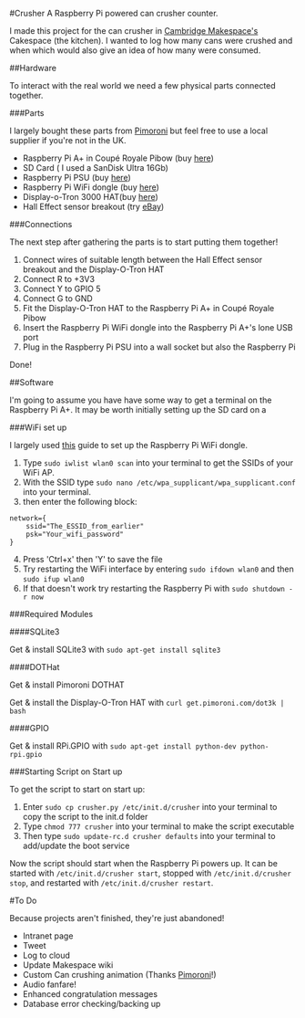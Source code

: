 #Crusher
A Raspberry Pi powered can crusher counter.

I made this project for the can crusher in [Cambridge Makespace's](http://makespace.org/) Cakespace (the kitchen). I wanted to log how many cans were crushed and when which would also give an idea of how many were consumed.

##Hardware

To interact with the real world we need a few physical parts connected together.

###Parts

I largely bought these parts from [Pimoroni](https://shop.pimoroni.com/) but feel free to use a local supplier if you're not in the UK.

* Raspberry Pi A+ in Coupé Royale Pibow (buy [here](https://shop.pimoroni.com/collections/raspberry-pi/products/raspberry-pi-model-a-with-coupe-royale-pibow))
* SD Card ( I used a SanDisk Ultra 16Gb)
* Raspberry Pi PSU  (buy [here](https://shop.pimoroni.com/products/raspberry-pi-universal-power-supply))
* Raspberry Pi WiFi dongle  (buy [here](https://shop.pimoroni.com/products/official-raspberry-pi-wifi-dongle))
* Display-o-Tron 3000 HAT(buy [here](https://shop.pimoroni.com/products/display-o-tron-hat))
* Hall Effect sensor breakout (try [eBay](http://www.ebay.co.uk/sch/i.html?_nkw=Hall+Effect+Arduino))

###Connections
 
The next step after gathering the parts is to start putting them together!

1. Connect wires of suitable length between the Hall Effect sensor breakout and the Display-O-Tron HAT
  1. Connect R to +3V3
  2. Connect Y to GPIO 5
  3. Connect G to GND
2. Fit the Display-O-Tron HAT to the  Raspberry Pi A+ in Coupé Royale Pibow
3. Insert the Raspberry Pi WiFi dongle into the Raspberry Pi A+'s lone USB port
4. Plug in the Raspberry Pi PSU into a wall socket but also the Raspberry Pi

Done!

##Software

I'm going to assume you have have some way to get a terminal on the Raspberry Pi A+. It may be worth initially setting up the SD card on a 

###WiFi set up

I largely used [this](https://www.raspberrypi.org/documentation/configuration/wireless/wireless-cli.md) guide to set up the Raspberry Pi WiFi dongle.

1. Type `sudo iwlist wlan0 scan` into your terminal to get the SSIDs of your WiFi AP.
2. With the SSID type `sudo nano /etc/wpa_supplicant/wpa_supplicant.conf` into your terminal.
3. then enter the following block:

```
network={
    ssid="The_ESSID_from_earlier"
    psk="Your_wifi_password"
}
```

4. Press 'Ctrl+x' then 'Y' to save the file
5. Try restarting the WiFi interface by entering `sudo ifdown wlan0` and then `sudo ifup wlan0`
6. If that doesn't work try restarting the Raspberry Pi with `sudo shutdown -r now`

###Required Modules

####SQLite3

Get & install SQLite3 with `sudo apt-get install sqlite3`

####DOTHat

Get & install Pimoroni DOTHAT

Get & install the Display-O-Tron HAT with `curl get.pimoroni.com/dot3k | bash`
<!-- https://github.com/pimoroni/dot3k -->

####GPIO

Get & install RPi.GPIO with `sudo apt-get install python-dev python-rpi.gpio`

###Starting Script on Start up

To get the script to start on start up:

1. Enter `sudo cp crusher.py /etc/init.d/crusher` into your terminal to copy the script to the init.d folder
2. Type `chmod 777 crusher` into your terminal to make the script executable
3. Then type `sudo update-rc.d crusher defaults` into your terminal to add/update the boot service

Now the script should start when the Raspberry Pi powers up. It can be started with `/etc/init.d/crusher start`, stopped with `/etc/init.d/crusher stop`, and restarted with `/etc/init.d/crusher restart`.

<!-- guide I used: http://blog.scphillips.com/posts/2013/07/getting-a-python-script-to-run-in-the-background-as-a-service-on-boot/ -->

#To Do

Because projects aren't finished, they're just abandoned!

 * Intranet page
 * Tweet
 * Log to cloud
 * Update Makespace wiki
 * Custom Can crushing animation (Thanks [Pimoroni](https://twitter.com/pimoroni/status/643177645019164673)!) 
 * Audio fanfare!
 * Enhanced congratulation messages
 * Database error checking/backing up
 
 
